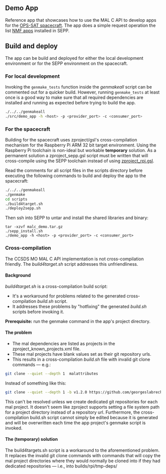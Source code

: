 ## Demo App
Reference app that showcases how to use the MAL C API to develop apps for the [OPS-SAT spacecraft](https://opssat1.esoc.esa.int/). The app does a simple request operation the list [NMF apps](https://nanosat-mo-framework.github.io/) installed in SEPP.

## Build and deploy
The app can be build and deployed for either the local development environment or for the SEPP environment on the spacecraft.

### For local development
Invoking the `genmake_tests` function inside the *genmakeall* script can be commented out for a quicker build. However, running `genmake_tests` at least once is a good way to make sure that all required dependencies are installed and running as expected before trying to build the app.

```bash
./../../genmakeall 
./src/demo_app -h <host> -p <provider_port> -c <consumer_port>
```

### For the spacecraft
Building for the spacecraft uses zproject/gsl's cross-compilation mechanism for the Raspberry Pi ARM 32 bit target environment. Using the Raspberry Pi toolchain is non-ideal but workable **temporary** solution. As a permanent solution a zproject_sepp.gsl script must be written that will cross-compile using the SEPP toolchain instead of using [zproject_rpi.gsl](https://github.com/zeromq/zproject/blob/master/zproject_rpi.gsl).

Read the comments for all script files in the scripts directory before executing the following commands to build and deploy the app to the spacecraft:

```bash
./../../genmakeall
./genmake
cd scripts
./build4target.sh
./deploy2sepp.sh
```

Then ssh into SEPP to untar and install the shared libraries and binary:

```
tar -xzvf malc_demo.tar.gz
./sepp_install.sh
./demo_app -h <host> -p <provider_port> -c <consumer_port>
```

### Cross-compilation
The CCSDS MO MAL C API implementation is not cross-compilation friendly. The *build4target.sh* script addresses this unfriendliness.

#### Background
*build4target.sh* is a cross-compilation build script:
- It's a workaround for problems related to the generated cross-compilation *build.sh* script.
- It addresses these problems by "hotfixing" the generated *build.sh* scripts before invoking it.

**Prerequisite:** run the genmake command in the app's project directory.

#### The problem
- The mal dependencies are listed as projects in the zproject_known_projects.xml file.
- These mal projects have blank values set as their git repository urls.
- This results in a cross-compilation *build.sh* file with invalid git clone commands — e.g.:

```bash
git clone --quiet --depth 1  malattributes
```

Instead of something like this:

```bash
git clone --quiet --depth 1 -b v1.2.0 https://github.com/georgeslabreche/malattributes.git malattributes
```

This can't be resolved unless we create dedicated git repositories for each mal project. It doesn't seem like zproject supports setting a file system path for a project directory instead of a repository url. Furthermore, the cross-compilation build.sh script cannot simply be edited because it is generated and will be overwritten each time the app project's genmake script is invoked.

#### The (temporary) solution
The build4targets.sh script is a workaround to the aforementioned problem. It replaces the invalid git clone commands with commands that will copy the mal project directories where they would normally be cloned into if they had dedicated repositories — i.e., into builds/rpi/tmp-deps/